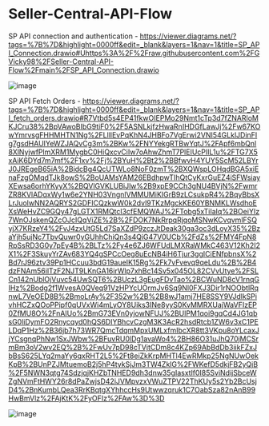 # Seller-Central-API-Flow

SP API connection and authentication - https://viewer.diagrams.net/?tags=%7B%7D&highlight=0000ff&edit=_blank&layers=1&nav=1&title=SP_API_Connection.drawio#Uhttps%3A%2F%2Fraw.githubusercontent.com%2FGVicky98%2FSeller-Central-API-Flow%2Fmain%2FSP_API_Connection.drawio

![image](https://github.com/GVicky98/Seller-Central-API-Flow/assets/101815612/01b998c4-7d1c-4911-846b-21e9692887d5)

SP API Fetch Orders - https://viewer.diagrams.net/?tags=%7B%7D&highlight=0000ff&edit=_blank&layers=1&nav=1&title=SP_API_fetch_orders.drawio#R7Vtbd5s4EP41fkwOIEPMo29Nmt1cTp3d7fZNARloMKJCru38%2BpVAwoBIbG9tiF0%2F5ASNLkjfzHwaRnIHDGfLawJj%2Fw67KOwYmrvsgFHHMHTN1Ng%2FLlllEvPqKhN4JHBFo7VgErwi2VNI54GLklJDinFIg7gsdHAUIYeWZJAQvCg3m%2BKw%2FNYYekgRTBwYqtJ%2FApf6mbQnl8XlNyjwfPlmXRM1MygbC0HiQxcvCiIw7oAhwZhmT7PlEIUcPIlL1u%2FTG7X5xAiK6DYd7m7mf%2F1xv%2Fj%2BYuH%2Bt2%2BBfwvH4YUY5ScM52LBYrJ0JREgeB65iA%2BidcBg4QcUTWLo8NoF0zmT%2BXQWspLOHqdBGA5xiEnaFzgOMqdTJk8owS%2BoUAMsYAM26EBdhpwTIhQtCyKxrGuEZ4iSFWsiayXEwsa6orhYKyyX%2BQVlGVKLUBiJlw%2B9xpE9CCh3gNU4BVjN%2FwmrZR8KVlADqxWy1w6e2YNH03VngnlVMMUMiKIGrB9zLCsukpR4%2BqyBbsXLrJuolwNN2AQRYS2GDFICQzkwW0k2dvl9TKzMgckKE60YBNMKLWsdhoEXsWeHvZC9GQy47gLGTX1RMQtcl3cfEMQWAJ%2FTobg5xTiIaIq%2BOeiYIz7WnOJskenQZcOJcIQqViZE%2B%2FDOK7NkRrpqRjqoMSNwKCvqvmlFSQyjX7KRzeY4%2FvJ4zxUtG5Ld7SaXZdP9zczJtDeak30ga3oc3dLoyX35%2BzaYjh5ujNc7TbvQuwr0yGUhhChiQn3s4QiG47V0UCb%2FdZs%2FMY4FpN8RpSsRD3G0y7pEy4B%2BLTz%2Fy4e6ZJ6WFUdLMXRaWMkC463V12Kh2I2X1%2F3SkuyYrZAv683YQ4gSPCcOeg8uEcNB4iH6Tjur3ggICiENfpbnsX%2Bd7rJ96ztv39Pp1HCcuu3bdG19aueIK15Rg%2Fk7vFvevq9qeLdu%2B%2B4dzFNAm56ilTzF2NJT9LKnGA16irWlp7xhBc14Sv5x045OL82CVvUtye%2FSLCn142nUblOjVuvc54UwSQT6%2BUczL3gEugFDvTao%2BCWuND8cV1rnqGIHz%2Bodg2f1WvesA0QVeq91VzHPYcUOrmJv6Sq9Nl0FXJ3Dir1rNOObtlRqnwL7VeOED8B%2BmoLrAy%2F352w%2B%2B8wJ1amj7HE8SSY9VJdlkSPivhHCZxQOoPPipf0qUVxWi4mLyOY8Uiks3INe8yyS0KvMMRXUajWaVFIzEP0ZfMU8O%2FnAIUo%2BmG73EVn0yjowNFUJ%2BUlPM1qoi9gqCd4JG1qbsG0liDymFO2Rnycqyd0hQS6DIYBhcvCzgM3K3AcR2hsdRtcb1ZW6v3xC1PELDqP1Hz%2B36jb7h73WR7QmcTdqmMpxUMLxfmIbcXR8tt3VKpu8oYLcaxJjYCsgnqPhNw1SxJWbw%2BFuvRU0lDg1avaWo4%2BH86O31uJhQ70jMCSrmBm3oV2wv2EQ%2B%2FwUv7pD98cTVjtCDm8c4KZp69AbBdDb3iikFZxJbBsS625LYq2maYy6qxRHT2L5%2Ft8eiZkKrpMHTl4EwRMkp25NgNUwOekKpB%2BUnPZJMtuemoB2j5hP4tykSjJm3TW4ZklG%2FWKefD5dkjFB2yQjB%2F5NWN3qtg74SdzjqjKHZbTNHED9dh3dnw35gIasxtlf0I85SviNdijSbceWZgNVmFtHWY26r8dPaZwjsD42iJVMpvzxVWuZTPV22ThKUy5s2Yb2BcUsjD4%2BnKumbLQea3RrKBqtgXYhhccHs9Utwwzqruk1C7OabSza82nAnB99HwBmVlz%2FAjKtK%2FyOFIz%2FAw%3D%3D

![image](https://github.com/GVicky98/Seller-Central-API-Flow/assets/101815612/3bfbf95f-be77-45b3-9a52-bbfd7b4b6035)
